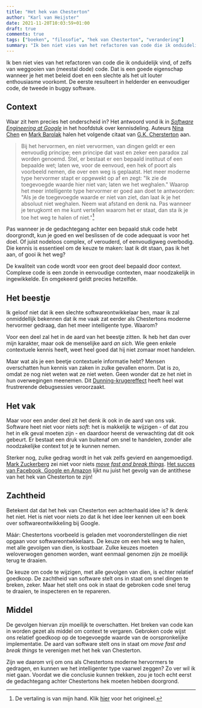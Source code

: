 ```yaml
---
title: "Het hek van Chesterton"
author: "Karl van Heijster"
date: 2021-11-20T10:03:59+01:00
draft: true
comments: true
tags: ["boeken", "filosofie", "hek van Chesterton", "verandering"]
summary: "Ik ben niet vies van het refactoren van code die ik onduidelijk vind, of zelfs van weggooien van (meestal dode) code. Dat is een goede eigenschap wanneer je het met beleid doet en een slechte als het uit louter enthousiasme voorkomt. De eerste resulteert in helderder en eenvoudiger code, de tweede in buggy software. Waar zit hem precies het onderscheid in? Het antwoord vond ik in *Software Engineering at Google* in het hoofdstuk over kennisdeling."
---
```


Ik ben niet vies van het refactoren van code die ik onduidelijk vind, of zelfs van weggooien van (meestal dode) code. Dat is een goede eigenschap wanneer je het met beleid doet en een slechte als het uit louter enthousiasme voorkomt. De eerste resulteert in helderder en eenvoudiger code, de tweede in buggy software.


## Context


Waar zit hem precies het onderscheid in? Het antwoord vond ik in [*Software Engineering at Google*](https://www.oreilly.com/library/view/building-secure-and/9781492083115/) in het hoofdstuk over kennisdeling. Auteurs [Nina Chen](https://www.linkedin.com/in/ninabikes/) en [Mark Barolak](https://www.linkedin.com/in/mbarolak/) halen het volgende citaat van [G.K. Chersterton](https://en.wikipedia.org/wiki/G._K._Chesterton) aan.


> Bij het hervormen, en niet vervormen, van dingen geldt er een eenvoudig principe; een principe dat vast en zeker een paradox zal worden genoemd. Stel, er bestaat er een bepaald instituut of een bepaalde wet; laten we, voor de eenvoud, een hek of poort als voorbeeld nemen, die over een weg is geplaatst. Het meer moderne type hervormer stapt er opgewekt op af en zegt: "Ik zie de toegevoegde waarde hier niet van; laten we het weghalen." Waarop het meer intelligente type hervormer er goed aan doet te antwoorden: "Als je de toegevoegde waarde er niet van ziet, dan laat ik je het absoluut niet weghalen. Neem wat afstand en denk na. Pas wanneer je terugkomt en me kunt vertellen waarom het er staat, dan sta ik je toe het weg te halen of niet."[^1]


Pas wanneer je de gedachtegang achter een bepaald stuk code hebt doorgrondt, kun je goed en wel beslissen of de code adequaat is voor het doel. Of juist nodeloos complex, of verouderd, of eenvoudigweg overbodig. Die kennis is essentieel om de keuze te maken: laat ik dit staan, pas ik het aan, of gooi ik het weg?


De kwaliteit van code wordt voor een groot deel bepaald door context. Complexe code is een zonde in eenvoudige contexten, maar noodzakelijk in ingewikkelde. En omgekeerd geldt precies hetzelfde.


## Het beestje


Ik geloof niet dat ik een slechte softwareontwikkelaar ben, maar ik zal onmiddellijk bekennen dat ik me vaak zat eerder als Chestertons moderne hervormer gedraag, dan het meer intelligente type. Waarom?


Voor een deel zal het in de aard van het beestje zitten. Ik heb het dan over mijn karakter, maar ook de menselijke aard *an sich*. Wie geen enkele contextuele kennis heeft, weet heel goed dat hij niet zomaar moet handelen. 


Maar wat als je een beetje contextuele informatie hebt? Mensen overschatten hun kennis van zaken in zulke gevallen enorm. Dat is zo, omdat ze nog niet weten wat ze niet weten. Geen wonder dat ze het niet in hun overwegingen meenemen. Dit [Dunning-krugereffect](https://nl.wikipedia.org/wiki/Dunning-krugereffect) heeft heel wat frustrerende debugsessies veroorzaakt.


## Het vak


Maar voor een ander deel zit het denk ik ook in de aard van ons vak. Software heet niet voor niets *soft*: het is makkelijk te wijzigen - of dat zou het in elk geval moeten zijn - en daardoor heerst de verwachting dat dit ook gebeurt. Er bestaat een druk van buitenaf om snel te handelen, zonder alle noodzakelijke context tot je te kunnen nemen.


Sterker nog, zulke gedrag wordt in het vak zelfs gevierd en aangemoedigd. [Mark Zuckerberg](https://nl.wikipedia.org/wiki/Mark_Zuckerberg) zei niet voor niets [*move fast and break things*](https://en.wikipedia.org/wiki/Move_fast_and_break_things). [Het succes van Facebook, Google en Amazon](https://www.panmacmillan.com/authors/jonathan-taplin/move-fast-and-break-things/9781509847709) lijkt nu juist het gevolg van de antithese van het hek van Chesterton te zijn! 


## Zachtheid


Betekent dat dat het hek van Chesterton een achterhaald idee is? Ik denk het niet. Het is niet voor niets zo dat ik het idee leer kennen uit een boek over softwareontwikkeling bij Google.


Máár: Chestertons voorbeeld is geladen met vooronderstellingen die niet opgaan voor softwareontwkkelaars. De keuze om een hek weg te halen, met alle gevolgen van dien, is kostbaar. Zulke keuzes moeten weloverwogen genomen worden, want eenmaal genomen zijn ze moeilijk terug te draaien. 


De keuze om code te wijzigen, met alle gevolgen van dien, is echter relatief goedkoop. De zachtheid van software stelt ons in staat om snel dingen te breken, zeker. Maar het stelt ons ook in staat de gebroken code snel terug te draaien, te inspecteren en te repareren. 


## Middel


De gevolgen hiervan zijn moeilijk te overschatten. Het breken van code kan in worden gezet als middel om context te vergaren. Gebroken code wijst ons relatief goedkoop op de toegevoegde waarde van de oorspronkelijke implementatie. De aard van software stelt ons in staat om *move fast and break things* te verenigen met het hek van Chesterton. 


Zijn we daarom vrij om ons als Chestertons moderne hervormers te gedragen, en kunnen we het intelligenter type vaarwel zeggen? Zo ver wil ik niet gaan. Voordat we die conclusie kunnen trekken, zou je toch echt eerst de gedachtegang achter Chestertons hek moeten hebben doorgrond.


[^1]: De vertaling is van mijn hand. Klik [hier](https://en.wikipedia.org/wiki/G._K._Chesterton#Chesterton's_fence) voor het origineel.